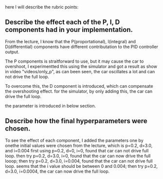 here I will describe the rubric points: 

## Describe the effect each of the P, I, D components had in your implementation.

From the lecture, I know that the P(proportational), I(integral) and D(differential) components have different contributation to the PID controller output. 

The P components is straitforward to use, but it may cause the car to overshoot, I experimentted this using the simulator and got a result as show in video "videos/only_p", as can been seen, the car oscillates a lot and can not drive the full loop. 

To overcome this, the D component is introduced, which can compensate the overshooting effect. for the simulator, by only adding this, the car can drive the full loop.

the parameter is introduced in below section. 


## Describe how the final hyperparameters were chosen.

To see the effect of each component, I added the parameters one by onethe initial values were chosen from the lecture, which is 
p=0.2, d=3.0, and i=0.004
first using p=0.2, d=0, i=0, found that car can not drive full loop. 
then try p=0.2, d=3.0, i=0, found that the car can now drive the full looop;
then try p=0.2, d=3.0, i=0.004, found that the car can not drive full loop. seems that the i value should be between 0 and 0.004;
then try p=0.2, d=3.0, i=0.0004, the car can now drive the full loop. 

